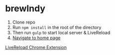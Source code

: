brewIndy
=========

1. Clone repo
2. Run `npm install` in the root of the directory
3. Then run `gulp` to start local server & LiveReload
4. [Navigate to home page](http://localhost:8800/)

[LiveReload Chrome Extension](https://chrome.google.com/webstore/detail/livereload/jnihajbhpnppcggbcgedagnkighmdlei?hl=en)